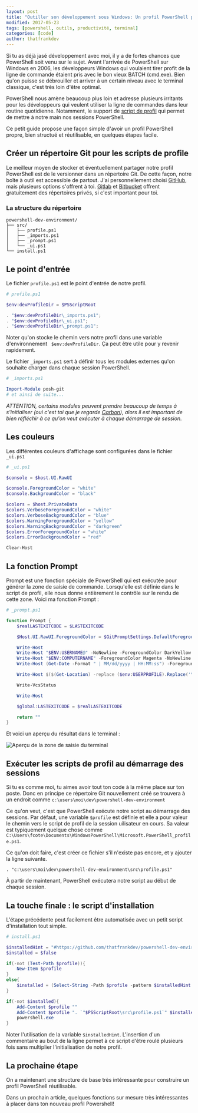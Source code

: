 ```yaml
---
layout: post
title: "Outiller son développement sous Windows: Un profil PowerShell propre"
modified: 2017-05-23
tags: [powershell, outils, productivité, terminal]
categories: [code]
author: thatfrankdev
---
```


Si tu as déjà jasé développement avec moi, il y a de fortes chances que PowerShell soit venu sur le sujet. Avant l'arrivée de PowerShell sur Windows en 2006, les développeurs Windows qui voulaient tirer profit de la ligne de commande étaient pris avec le bon vieux BATCH (cmd.exe). Bien qu'on puisse se débrouiller et arriver à un certain niveau avec le terminal classique, c'est très loin d'être optimal.

PowerShell nous amène beaucoup plus loin et adresse plusieurs irritants pour les développeurs qui veulent utiliser la ligne de commandes dans leur routine quotidienne. Notamment, le support de [script de profil](https://msdn.microsoft.com/powershell/reference/5.1/Microsoft.PowerShell.Core/about/about_Profiles) qui permet de mettre à notre main nos sessions PowerShell.

Ce petit guide propose une façon simple d'avoir un profil PowerShell propre, bien structué et réutilisable, en quelques étapes facile.

## Créer un répertoire Git pour les scripts de profile

Le meilleur moyen de stocker et éventuellement partager notre profil PowerShell est de le versionner dans un répertoire Git. De cette façon, notre boîte à outil est accessible de partout. J'ai personnellement choisi [GitHub](https://github.com/thatfrankdev/powershell-dev-environment), mais plusieurs options s'offrent à toi. [Gitlab](https://about.gitlab.com) et [Bitbucket](https://bitbucket.org/) offrent gratuitement des répertoires privés, si c'est important pour toi.

### La structure du répertoire
```
powershell-dev-environment/
├── src/
│   ├── profile.ps1
│   ├── _imports.ps1
│   ├── _prompt.ps1
│   └── _ui.ps1
└── install.ps1
```

## Le point d'entrée

Le fichier `profile.ps1` est le point d'entrée de notre profil.

```powershell
# profile.ps1

$env:devProfileDir = $PSScriptRoot

. "$env:devProfileDir\_imports.ps1";
. "$env:devProfileDir\_ui.ps1";
. "$env:devProfileDir\_prompt.ps1";
```

Noter qu'on stocke le chemin vers notre profil dans une variable d'environnement `
$env:devProfileDir`. Ça peut être utile pour y revenir rapidement.

Le fichier `_imports.ps1` sert à définir tous les modules externes qu'on souhaite charger dans chaque session PowerShell.

```powershell
# _imports.ps1

Import-Module posh-git
# et ainsi de suite...
```

_ATTENTION, certains modules peuvent prendre beaucoup de temps à s'initialiser (oui c'est toi que je regarde [Carbon](http://get-carbon.org/)), alors il est important de bien réfléchir à ce qu'on veut exécuter à chaque démarrage de session._

## Les couleurs

Les différentes couleurs d'affichage sont configurées dans le fichier `_ui.ps1`

```powershell
# _ui.ps1

$console = $host.UI.RawUI

$console.ForegroundColor = "white"
$console.BackgroundColor = "black"

$colors = $host.PrivateData
$colors.VerboseForegroundColor = "white"
$colors.VerboseBackgroundColor = "blue"
$colors.WarningForegroundColor = "yellow"
$colors.WarningBackgroundColor = "darkgreen"
$colors.ErrorForegroundColor = "white"
$colors.ErrorBackgroundColor = "red"

Clear-Host
```

## La fonction Prompt

Prompt est une fonction spéciale de PowerShell qui est exécutée pour générer la zone de saisie de commande. Lorsqu'elle est définie dans le script de profil, elle nous donne entièrement le contrôle sur le rendu de cette zone. Voici ma fonction Prompt :

```powershell
# _prompt.ps1

function Prompt {    
    $realLASTEXITCODE = $LASTEXITCODE

    $Host.UI.RawUI.ForegroundColor = $GitPromptSettings.DefaultForegroundColor

    Write-Host
    Write-Host "$ENV:USERNAME@" -NoNewline -ForegroundColor DarkYellow
    Write-Host "$ENV:COMPUTERNAME" -ForegroundColor Magenta -NoNewline
    Write-Host (Get-Date -Format " | MM/dd/yyyy | HH:MM:ss") -ForegroundColor DarkGray

    Write-Host $($(Get-Location) -replace ($env:USERPROFILE).Replace('\','\\'), "~") -NoNewline -ForegroundColor Gray

    Write-VcsStatus

    Write-Host

    $global:LASTEXITCODE = $realLASTEXITCODE

    return ""
}
```

Et voici un aperçu du résultat dans le terminal :

![Aperçu de la zone de saisie du terminal](https://4.bp.blogspot.com/-okseuC5zGMw/WSQZLLHGO6I/AAAAAAAAADE/IUAV-9_sxMcVmFn3p640XzbVguBBozNvgCKgB/s640/prompt_sample.png)

## Exécuter les scripts de profil au démarrage des sessions

Si tu es comme moi, tu aimes avoir tout ton code à la même place sur ton poste. Donc en principe ce répertoire Git nouvellement créé se trouvera à un endroit comme `c:\users\moi\dev\powershell-dev-environment`

Ce qu'on veut, c'est que PowerShell exécute notre script au démarrage des sessions. Par défaut, une variable `$profile` est définie et elle a pour valeur le chemin vers le script de profil de la session uilisateur en cours. Sa valeur est typiquement quelque chose comme `C:\Users\fcote\Documents\WindowsPowerShell\Microsoft.PowerShell_profile.ps1`.

Ce qu'on doit faire, c'est créer ce fichier s'il n'existe pas encore, et y ajouter la ligne suivante.

```
. "c:\users\moi\dev\powershell-dev-environment\src\profile.ps1"
```

À partir de maintenant, PowerShell exécutera notre script au début de chaque session.

## La touche finale : le script d'installation

L'étape précédente peut facilement être automatisée avec un petit script d'installation tout simple.

```powershell
# install.ps1

$installedHint = "#https://github.com/thatfrankdev/powershell-dev-environment"
$installed = $false

if(-not (Test-Path $profile)){
    New-Item $profile
}
else{    
    $installed = (Select-String -Path $profile -pattern $installedHint | Measure-Object).Count -gt 0
}

if(-not $installed){
    Add-Content $profile ""
    Add-Content $profile ". `"$PSScriptRoot\src\profile.ps1`" $installedHint"
    powershell.exe
}
```

Noter l'utilisation de la variable `$installedHint`. L'insertion d'un commentaire au bout de la ligne permet à ce script d'être roulé plusieurs fois sans multiplier l'initialisation de notre profil.

## La prochaine étape

On a maintenant une structure de base très intéressante pour construire un profil PowerShell réutilisable.

Dans un prochain article, quelques fonctions sur mesure très intéressantes à placer dans ton nouveau profil Powershell!